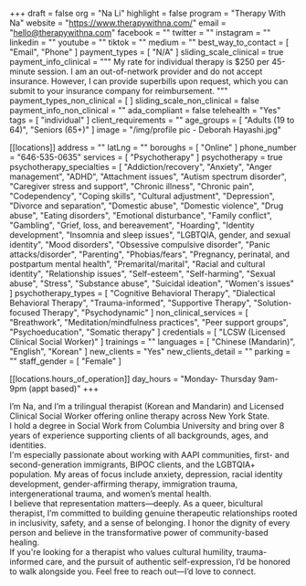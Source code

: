 +++
draft = false
org = "Na Li"
highlight = false
program = "Therapy With Na"
website = "https://www.therapywithna.com/"
email = "hello@therapywithna.com"
facebook = ""
twitter = ""
instagram = ""
linkedin = ""
youtube = ""
tiktok = ""
medium = ""
best_way_to_contact = [ "Email", "Phone" ]
payment_types = [ "N/A" ]
sliding_scale_clinical = true
payment_info_clinical = """
My rate for individual therapy is $250 per 45-minute session.
I am an out-of-network provider and do not accept insurance.  However, I can provide superbills upon request, which you can submit to your insurance company for reimbursement.
"""
payment_types_non_clinical = [ ]
sliding_scale_non_clinical = false
payment_info_non_clinical = ""
ada_compliant = false
telehealth = "Yes"
tags = [ "individual" ]
client_requirements = ""
age_groups = [ "Adults (19 to 64)", "Seniors (65+)" ]
image = "/img/profile pic - Deborah Hayashi.jpg"

[[locations]]
address = ""
latLng = ""
boroughs = [ "Online" ]
phone_number = "646-535-0635"
services = [ "Psychotherapy" ]
psychotherapy = true
psychotherapy_specialties = [
  "Addiction/recovery",
  "Anxiety",
  "Anger management",
  "ADHD",
  "Attachment issues",
  "Autism spectrum disorder",
  "Caregiver stress and support",
  "Chronic illness",
  "Chronic pain",
  "Codependency",
  "Coping skills",
  "Cultural adjustment",
  "Depression",
  "Divorce and separation",
  "Domestic abuse",
  "Domestic violence",
  "Drug abuse",
  "Eating disorders",
  "Emotional disturbance",
  "Family conflict",
  "Gambling",
  "Grief, loss, and bereavement",
  "Hoarding",
  "Identity development",
  "Insomnia and sleep issues",
  "LGBTQIA, gender, and sexual identity",
  "Mood disorders",
  "Obsessive compulsive disorder",
  "Panic attacks/disorder",
  "Parenting",
  "Phobias/fears",
  "Pregnancy, perinatal, and postpartum mental health",
  "Premarital/marital",
  "Racial and cultural identity",
  "Relationship issues",
  "Self-esteem",
  "Self-harming",
  "Sexual abuse",
  "Stress",
  "Substance abuse",
  "Suicidal ideation",
  "Women's issues"
]
psychotherapy_types = [
  "Cognitive Behavioral Therapy",
  "Dialectical Behavioral Therapy",
  "Trauma-informed",
  "Supportive Therapy",
  "Solution-focused Therapy",
  "Psychodynamic"
]
non_clinical_services = [
  "Breathwork",
  "Meditation/mindfulness practices",
  "Peer support groups",
  "Psychoeducation",
  "Somatic therapy"
]
credentials = [ "LCSW (Licensed Clinical Social Worker)" ]
trainings = ""
languages = [ "Chinese (Mandarin)", "English", "Korean" ]
new_clients = "Yes"
new_clients_detail = ""
parking = ""
staff_gender = [ "Female" ]

  [[locations.hours_of_operation]]
  day_hours = "Monday- Thursday 9am- 9pm (appt based)"
+++

I’m Na, and I’m a trilingual therapist (Korean and Mandarin) and Licensed Clinical Social Worker offering online therapy across New York State. <br>
I hold a degree in Social Work from Columbia University and bring over 8 years of experience supporting clients of all backgrounds, ages, and identities. <br>
I'm especially passionate about working with AAPI communities, first- and second-generation immigrants, BIPOC clients, and the LGBTQIA+ population. My areas of focus include anxiety, depression, racial identity development, gender-affirming therapy, immigration trauma, intergenerational trauma, and women’s mental health. <br>
I believe that representation matters—deeply. As a queer, bicultural therapist, I’m committed to building genuine therapeutic relationships rooted in inclusivity, safety, and a sense of belonging. I honor the dignity of every person and believe in the transformative power of community-based healing. <br>
If you're looking for a therapist who values cultural humility, trauma-informed care, and the pursuit of authentic self-expression, I’d be honored to walk alongside you. Feel free to reach out—I’d love to connect. <br>

